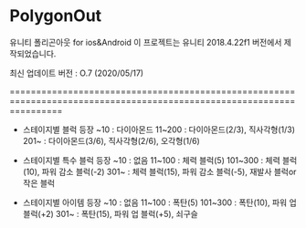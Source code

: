# PolygonOut
유니티 폴리곤아웃 for ios&Android
이 프로젝트는 유니티 2018.4.22f1 버전에서 제작되었습니다.

최신 업데이트 버전 : O.7 (2020/05/17)

======================================================================================================================
 - 스테이지별 블럭 등장
~10 : 다이아몬드
11~200 : 다이아몬드(2/3), 직사각형(1/3)
201~ : 다이아몬드(3/6), 직사각형(2/6), 오각형(1/6)

 - 스테이지별 특수 블럭 등장
~10 : 없음
11~100 : 체력 블럭(5)
101~300 : 체력 블럭(10), 파워 감소 블럭(-2)
301~ : 체력 블럭(15), 파워 감소 블럭(-5), 재발사 블럭or작은 블럭
 
 - 스테이지별 아이템 등장
 ~10 : 없음
11~100 : 폭탄(5)
101~300 : 폭탄(10), 파워 업 블럭(+2)
301~ : 폭탄(15), 파워 업 블럭(+5), 쇠구슬 
